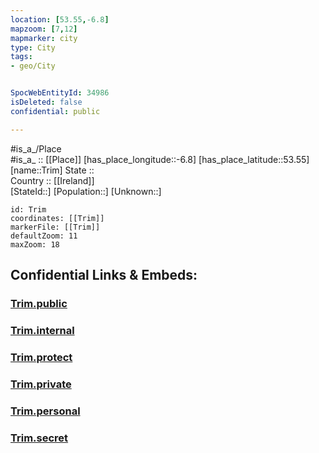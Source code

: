 ```yaml
---
location: [53.55,-6.8] 
mapzoom: [7,12] 
mapmarker: city 
type: City
tags:
- geo/City


SpocWebEntityId: 34986
isDeleted: false
confidential: public

---
```

#is_a_/Place  
#is_a_ :: [[Place]] 
[has_place_longitude::-6.8] 
[has_place_latitude::53.55] 
[name::Trim] 
State ::  
Country :: [[Ireland]]  
[StateId::] 
[Population::] 
[Unknown::] 


```leaflet
id: Trim
coordinates: [[Trim]] 
markerFile: [[Trim]] 
defaultZoom: 11 
maxZoom: 18
```


## Confidential Links & Embeds: 

### [Trim.public](/_public/\Earth\Continent\Europe\Europe~North\Ireland\Ireland,Provinces\Leinster\Meath\CityTrim.public.md) 

### [Trim.internal](/_internal/\Earth\Continent\Europe\Europe~North\Ireland\Ireland,Provinces\Leinster\Meath\CityTrim.internal.md) 

### [Trim.protect](/_protect/\Earth\Continent\Europe\Europe~North\Ireland\Ireland,Provinces\Leinster\Meath\CityTrim.protect.md) 

### [Trim.private](/_private/\Earth\Continent\Europe\Europe~North\Ireland\Ireland,Provinces\Leinster\Meath\CityTrim.private.md) 

### [Trim.personal](/_personal/\Earth\Continent\Europe\Europe~North\Ireland\Ireland,Provinces\Leinster\Meath\CityTrim.personal.md) 

### [Trim.secret](/_secret/\Earth\Continent\Europe\Europe~North\Ireland\Ireland,Provinces\Leinster\Meath\CityTrim.secret.md)


